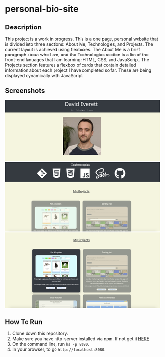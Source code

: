 # personal-bio-site

## Description
This project is a work in progress.  This is a one page, personal website that is divided into three sections: About Me, Technologies, and Projects.  The current layout is achieved using flexboxes.  The About Me is a brief paragraph about who I am, and the Technologies section is a list of the front-end lanuages that I am learning: HTML, CSS, and JavaScript.  The Projects section features a flexbox of cards that contain detailed information about each project I have completed so far.  These are being displayed dynamically with JavaScript.
## Screenshots
![Personal Bio Site 1](src/screenshots/personal-bio-site1.png)
![Personal Bio Site 2](src/screenshots/personal-bio-site2.png)
![Personal Bio Site 3](src/screenshots/personal-bio-site3.png)
## How To Run
1. Clone down this repository.
2. Make sure you have http-server installed via npm.  If not get it [HERE](https://www.npmjs.com/package/http-server)
3. On the command line, run `hs -p 8080`.
4. In your browser, to go `http://localhost:8080`.